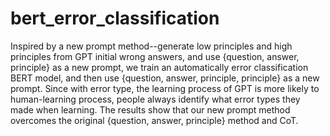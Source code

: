 # bert_error_classification
Inspired by a new prompt method--generate low principles and high principles from GPT initial wrong answers, and use {question, answer, principle} as a new prompt,
we train an automatically error classification BERT model, and then use {question, answer, principle, principle} as a new prompt. Since with error type,
the learning process of GPT is more likely to human-learning process, people always identify what error types they made when learning.
The results show that our new prompt method overcomes the original {question, answer, principle} method and CoT.
